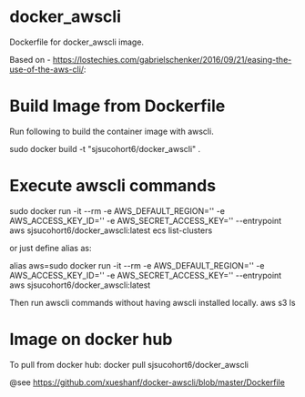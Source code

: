 # docker_awscli
Dockerfile for docker_awscli image.

Based on - https://lostechies.com/gabrielschenker/2016/09/21/easing-the-use-of-the-aws-cli/:

# Build Image from Dockerfile
Run following to build the container image with awscli.

sudo docker build -t "sjsucohort6/docker_awscli" .

# Execute awscli commands
sudo docker run -it --rm -e AWS_DEFAULT_REGION='<your region>' -e AWS_ACCESS_KEY_ID='<your access key>' -e AWS_SECRET_ACCESS_KEY='<your secret access key>' --entrypoint aws sjsucohort6/docker_awscli:latest ecs list-clusters

or just define alias as:

alias aws=sudo docker run -it --rm -e AWS_DEFAULT_REGION='<your region>' -e AWS_ACCESS_KEY_ID='<your access key>' -e AWS_SECRET_ACCESS_KEY='<your secret access key>' --entrypoint aws sjsucohort6/docker_awscli:latest

Then run awscli commands without having awscli installed locally.
aws s3 ls

# Image on docker hub
To pull from docker hub:
docker pull sjsucohort6/docker_awscli


@see https://github.com/xueshanf/docker-awscli/blob/master/Dockerfile